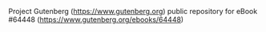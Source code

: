 Project Gutenberg (https://www.gutenberg.org) public repository for
eBook #64448 (https://www.gutenberg.org/ebooks/64448)
